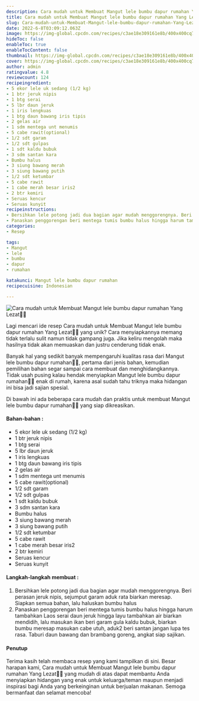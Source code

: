 ```yaml
---
description: Cara mudah untuk Membuat Mangut lele bumbu dapur rumahan Yang Lezat"
title: Cara mudah untuk Membuat Mangut lele bumbu dapur rumahan Yang Lezat
slug: Cara-mudah-untuk-Membuat-Mangut-lele-bumbu-dapur-rumahan-Yang-Lezat
date: 2022-6-8T03:09:12.063Z
image: https://img-global.cpcdn.com/recipes/c3ae18e309161e8b/400x400cq70/photo.jpg
hideToc: false
enableToc: true
enableTocContent: false
thumbnail: https://img-global.cpcdn.com/recipes/c3ae18e309161e8b/400x400cq70/photo.jpg
cover: https://img-global.cpcdn.com/recipes/c3ae18e309161e8b/400x400cq70/photo.jpg
author: admin
ratingvalue: 4.8
reviewcount: 124
recipeingredient:
- 5 ekor lele uk sedang (1/2 kg)
- 1 btr jeruk nipis
- 1 btg serai
- 5 lbr daun jeruk
- 1 iris lengkuas
- 1 btg daun bawang iris tipis
- 2 gelas air
- 1 sdm mentega unt menumis
- 5 cabe rawit(optional)
- 1/2 sdt garam
- 1/2 sdt gulpas
- 1 sdt kaldu bubuk
- 3 sdm santan kara
- Bumbu halus
- 3 siung bawang merah
- 3 siung bawang putih
- 1/2 sdt ketumbar
- 5 cabe rawit
- 1 cabe merah besar iris2
- 2 btr kemiri
- Seruas kencur
- Seruas kunyit
recipeinstructions:
- Bersihkan lele potong jadi dua bagian agar mudah menggorengnya. Beri perasan jeruk nipis, sejumput garam aduk rata biarkan meresap. Siapkan semua bahan, lalu haluskan bumbu halus
- Panaskan penggorengan beri mentega tumis bumbu halus hingga harum tambahkan Laos serai daun jeruk hingga layu tambahkan air biarkan mendidih, lalu masukan ikan beri garam gula kaldu bubuk, biarkan bumbu meresap masukan cabe utuh, aduk2 beri santan jangan lupa tes rasa. Taburi daun bawang dan brambang goreng, angkat siap sajikan.
categories:
- Resep

tags:
- Mangut
- lele
- bumbu
- dapur
- rumahan

katakunci: Mangut lele bumbu dapur rumahan
recipecuisine: Indonesian

---
```


![Cara mudah untuk Membuat Mangut lele bumbu dapur rumahan Yang Lezat👩‍🍳](https://img-global.cpcdn.com/recipes/c3ae18e309161e8b/400x400cq70/photo.jpg)

Lagi mencari ide resep Cara mudah untuk Membuat Mangut lele bumbu dapur rumahan Yang Lezat👩‍🍳 yang unik? Cara menyiapkannya memang tidak terlalu sulit namun tidak gampang juga. Jika keliru mengolah maka hasilnya tidak akan memuaskan dan justru cenderung tidak enak.

Banyak hal yang sedikit banyak mempengaruhi kualitas rasa dari Mangut lele bumbu dapur rumahan👩‍🍳, pertama dari jenis bahan, kemudian pemilihan bahan segar sampai cara membuat dan menghidangkannya. Tidak usah pusing kalau hendak menyiapkan Mangut lele bumbu dapur rumahan👩‍🍳 enak di rumah, karena asal sudah tahu triknya maka hidangan ini bisa jadi sajian spesial.

Di bawah ini ada beberapa cara mudah dan praktis untuk membuat Mangut lele bumbu dapur rumahan👩‍🍳 yang siap dikreasikan.

<!--inarticleads1-->

#### Bahan-bahan :

- 5 ekor lele uk sedang (1/2 kg)
- 1 btr jeruk nipis
- 1 btg serai
- 5 lbr daun jeruk
- 1 iris lengkuas
- 1 btg daun bawang iris tipis
- 2 gelas air
- 1 sdm mentega unt menumis
- 5 cabe rawit(optional)
- 1/2 sdt garam
- 1/2 sdt gulpas
- 1 sdt kaldu bubuk
- 3 sdm santan kara
- Bumbu halus
- 3 siung bawang merah
- 3 siung bawang putih
- 1/2 sdt ketumbar
- 5 cabe rawit
- 1 cabe merah besar iris2
- 2 btr kemiri
- Seruas kencur
- Seruas kunyit

<!--inarticleads2-->

#### Langkah-langkah membuat :

1. Bersihkan lele potong jadi dua bagian agar mudah menggorengnya. Beri perasan jeruk nipis, sejumput garam aduk rata biarkan meresap. Siapkan semua bahan, lalu haluskan bumbu halus
1. Panaskan penggorengan beri mentega tumis bumbu halus hingga harum tambahkan Laos serai daun jeruk hingga layu tambahkan air biarkan mendidih, lalu masukan ikan beri garam gula kaldu bubuk, biarkan bumbu meresap masukan cabe utuh, aduk2 beri santan jangan lupa tes rasa. Taburi daun bawang dan brambang goreng, angkat siap sajikan.

#### Penutup

Terima kasih telah membaca resep yang kami tampilkan di sini. Besar harapan kami, Cara mudah untuk Membuat Mangut lele bumbu dapur rumahan Yang Lezat👩‍🍳 yang mudah di atas dapat membantu Anda menyiapkan hidangan yang enak untuk keluarga/teman maupun menjadi inspirasi bagi Anda yang berkeinginan untuk berjualan makanan. Semoga bermanfaat dan selamat mencoba!
